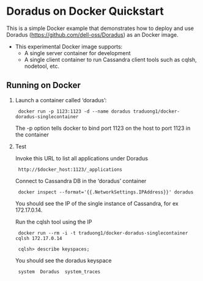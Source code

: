 Doradus on Docker Quickstart
============================

This is a simple Docker example that demonstrates how to deploy and use Doradus (https://github.com/dell-oss/Doradus) as an Docker image.

- This experimental Docker image supports: 
	- A single server container for development
	- A single client container to run Cassandra client tools such as cqlsh, nodetool, etc.



Running on Docker
----------------

1. Launch a container called ‘doradus’:

		docker run -p 1123:1123 -d --name doradus traduong1/docker-doradus-singlecontainer
   The -p option tells docker to bind port 1123 on the host to port 1123 in the container

2. Test

   Invoke this URL to list all applications under Doradus

   		http://$docker_host:1123/_applications


   Connect to Cassandra DB in the ‘doradus’ container 

		docker inspect --format='{{.NetworkSettings.IPAddress}}' doradus
		
	You should see the IP of the single instance of Cassandra, for ex 172.17.0.14.

	Run the cqlsh tool using the IP
		
		docker run --rm -i -t traduong1/docker-doradus-singlecontainer cqlsh 172.17.0.14

		cqlsh> describe keyspaces;

	You should see the doradus keyspace

		system  Doradus  system_traces
		